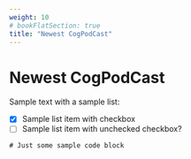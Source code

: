 ```yaml
---
weight: 10
# bookFlatSection: true
title: "Newest CogPodCast"
---
```


# Newest CogPodCast

Sample text with a sample list:

- [x] Sample list item with checkbox
- [ ] Sample list item with unchecked checkbox?

```
# Just some sample code block
```

